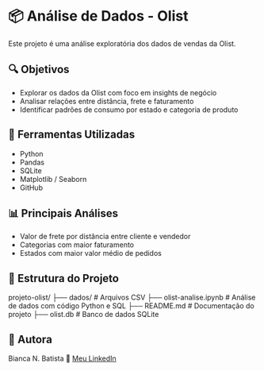 # 📦 Análise de Dados - Olist

Este projeto é uma análise exploratória dos dados de vendas da Olist.

## 🔍 Objetivos

- Explorar os dados da Olist com foco em insights de negócio
- Analisar relações entre distância, frete e faturamento
- Identificar padrões de consumo por estado e categoria de produto

## 🧰 Ferramentas Utilizadas

- Python
- Pandas
- SQLite
- Matplotlib / Seaborn
- GitHub

## 📊 Principais Análises

- Valor de frete por distância entre cliente e vendedor
- Categorias com maior faturamento
- Estados com maior valor médio de pedidos

## 📁 Estrutura do Projeto

projeto-olist/
├── dados/ # Arquivos CSV
├── olist-analise.ipynb # Análise de dados com código Python e SQL
├── README.md # Documentação do projeto
├── olist.db # Banco de dados SQLite

## 📝 Autora
Bianca N. Batista
📎 [Meu LinkedIn](https://www.linkedin.com/in/bianca-nunes-batista)
